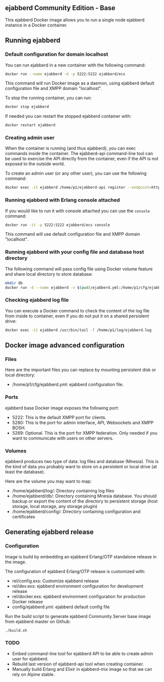 ## ejabberd Community Edition - Base

This ejabberd Docker image allows you to run a single node ejabberd instance in a Docker container.

## Running ejabberd

### Default configuration for domain localhost

You can run ejabberd in a new container with the following command:

```bash
docker run --name ejabberd -d -p 5222:5222 ejabberd/ecs
```

This command will run Docker image as a daemon, using ejabberd default configuration file and XMPP domain "localhost".

To stop the running container, you can run:

```bash
docker stop ejabberd
```

If needed you can restart the stopped ejabberd container with:

```bash
docker restart ejabberd
```

### Creating admin user

When the container is running (and thus ejabberd), you can exec commands inside the container. The ejabberd-api command-line tool can be used to exercise the API directly from the container, even if the API is not exposed to the outside world.

To create an admin user (or any other user), you can use the following command:

```bash
docker exec -it ejabberd /home/p1/ejabberd-api register --endpoint=http://127.0.0.1:5280/ --jid=admin@localhost --password=passw0rd
```

### Running ejabberd with Erlang console attached

If you would like to run it with console attached you can use the `console` command:

```bash
docker run -it -p 5222:5222 ejabberd/ecs console
```

This command will use default configuration file and XMPP domain "localhost".

### Running ejabberd with your config file and database host directory

The following command will pass config file using Docker volume feature and share local directory to store database:

```bash
mkdir db
docker run -d --name ejabberd -v $(pwd)/ejabberd.yml:/home/p1/cfg/ejabberd.yml -v $(pwd)/db:/home/p1/db -p 5222:5222 ejabberd/ecs
```

### Checking ejabberd log file

You can execute a Docker command to check the content of the log file from inside to container, even if you do not put it on a shared persistent drive:

```bash
docker exec -it ejabberd /usr/bin/tail -f /home/p1/log/ejabberd.log
```

## Docker image advanced configuration

### Files

Here are the important files you can replace by mounting persistent disk or local directory:

- /home/p1/cfg/ejabberd.yml: ejabberd configuration file.

### Ports

ejabberd base Docker image exposes the following port:

- 5222: This is the default XMPP port for clients.
- 5280: This is the port for admin interface, API, Websockets and XMPP BOSH.
- 5269: Optional. This is the port for XMPP federation. Only needed if you want to communicate with users on other servers.

### Volumes

ejabberd produces two type of data: log files and database (Mnesia).
This is the kind of data you probably want to store on a persistent or local drive (at least the database).

Here are the volume you may want to map:

- /home/ejabberd/log/: Directory containing log files
- /home/ejabberd/db/: Directory containing Mnesia database. You should backup or export the content of the directory to persistent storage (host storage, local storage, any storage plugin)
- /home/ejabberd/config/: Directory containing configuration and certificates

## Generating ejabberd release

### Configuration

Image is build by embedding an ejabberd Erlang/OTP standalone release in the image.

The configuration of ejabberd Erlang/OTP release is customized with:

- rel/config.exs: Customize ejabberd release
- rel/dev.exs: ejabberd environment configuration for development release
- rel/docker.exs: ejabberd environment configuration for production Docker release
- config/ejabberd.yml: ejabberd default config file 

Run the build script to generate ejabberd Community Server base image from ejabberd master on Github:

```bash
./build.sh
```

### TODO

- Embed command-line tool for ejabberd API to be able to create admin user for ejabberd.
- Rebuild last version of ejabberd-api tool when creating container.
- Manually build Erlang and Elixir in ejabberd-mix image so that we can rely on Alpine stable.
